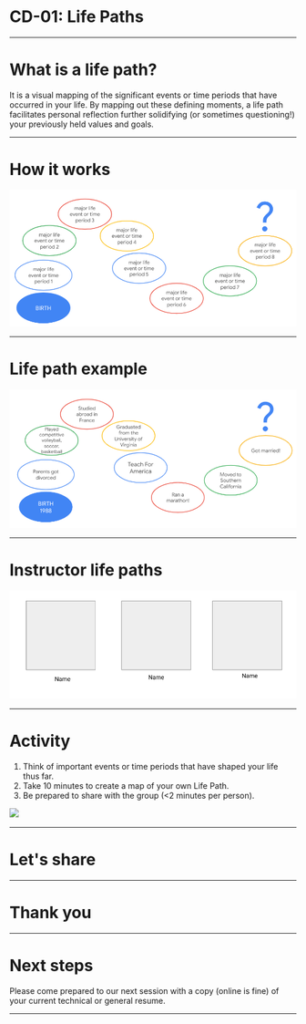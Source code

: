 # CD-01: Life Paths

<!--
Today we’re going to learn a bit more about each other by creating and sharing a visual representation of our lives thus far.

Why is it important for us to learn more about each other’s unique backgrounds and experiences? [Elicit student contributions and respond to them.]

This session provides an opportunity for us to share a bit about ourselves and how we got to where and who we are today. With that said, what you decide to share is entirely up to you.
-->

---

# What is a life path?

It is a visual mapping of the significant events or time periods that have occurred in your life. By mapping out these defining moments, a life path facilitates personal reflection further solidifying (or sometimes questioning!) your previously held values and goals.

<!--
A life path is a visual mapping of the significant events or time periods that have occurred in your life. By mapping out these defining moments, a life path facilitates personal reflection further solidifying (or sometimes questioning!) your previously held values and goals. In your life path you can share personal, familial, academic, social, professional, or other time periods or milestones that feel important to you. Everyone’s will be different, and we ask that you all be respectful and accepting of what others choose to share, regardless of how similar or different it is to yours.
-->

---

# How it works

![](res/lifepaths01.png)

<!--
You can draw as little or as much as you want to but you will only have two minutes to present.  If you aren’t comfortable with symbols or art, feel free to substitute with written words instead. Again, it’s up to you to disclose as much or as little as you want.

Image Details:
* [lifepaths01.png](http://www.google.com): Copyright Google
-->

---

# Life path example

![](res/lifepaths02.png)

<!--
[Facilitator should prep this slide with their own life path prior to presenting or show this sample.]

“Here’s my life path. First, ___ … Last, ____. Thank you for listening.”

Facilitator should alter this slide to include their own life path and present it to the class as an example. It is important to include at least one life event or time period that is objectively not happy or positive in order to demonstrate vulnerability and/or growth from adversity.

Image Details:
* [lifepaths02.png](http://www.google.com): Copyright Google
-->

---

# Instructor life paths

<insert photos and names of technical instructors>

![](res/lifepaths03.png)

<!--
Now our instructors will take a few moments to share their own life paths.

Each technical instructor should present their previously-created life paths, each for two minutes.

Facilitator models thanking the instructors for presenting. Either make a point of saying a brief, encouraging remark about each person’s life path while presenting OR simply say “thank you for sharing.” Try not to remark about some people’s life paths but not others.

Image Details:
* [lifepaths03.png](http://www.google.com): Copyright Google
-->

---

# Activity

1. Think of important events or time periods that have shaped your life thus far.
1. Take 10 minutes to create a map of your own Life Path.
1. Be prepared to share with the group (<2 minutes per person).

![](res/lifepaths04.jpg)

<!--
Now you’ll each take 10 minutes, markers, and chart paper to construct your own life path with your own events and/or time periods. [An additional five minutes may be necessary.]

Please only include information and events you’re comfortable sharing with the class, as we will each present for 1-2 minutes.

Source: Photo by Ludovic Fremondiere on Unsplash
Image Details:
* [lifepaths04.jpg](https://unsplash.com/photos/J8VWeMr5_Tg)
-->

---

# Let's share

<!--
Let’s share!

Allow each student up to two minutes for their life path presentations. It’s best to ask for an initial volunteer and then have the person sitting next to them go second, following from there until everyone has presented. This will save substantial time.
-->

---

# Thank you

<!--
Thank you all for participating in this exercise and sharing these details about your unique life path. I hope you’ve learned a little bit about each person and maybe something about yourself by taking this time to examine what’s brought you to this point and time today.

What’s something you’re taking away from this experience? [Elicit 1-3 student contributions and respond to them.]
-->

---

# Next steps

Please come prepared to our next session with a copy (online is fine) of your current technical or general resume.

<!--
Our next session will be a resume workshop. Please come prepared with a copy - online or printed out - of your current technical resume. If you haven’t yet created a technical resume, bring whatever resume you currently have!
-->

---


